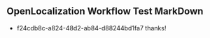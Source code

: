 ## OpenLocalization Workflow Test MarkDown
* f24cdb8c-a824-48d2-ab84-d88244bd1fa7 thanks!

<!--HONumber=Dec16_HO1-->


